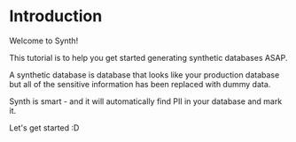 # Introduction

Welcome to Synth! 

This tutorial is to help you get started generating synthetic databases ASAP. 

A synthetic database is database that looks like your production database but all of the sensitive information has been replaced with dummy data. 

Synth is smart - and it will automatically find PII in your database and mark it.

Let's get started :D

